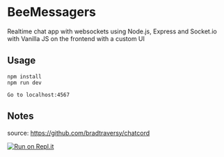# BeeMessagers
Realtime chat app with websockets using Node.js, Express and Socket.io with Vanilla JS on the frontend with a custom UI

## Usage
```
npm install
npm run dev

Go to localhost:4567
```

## Notes
source: https://github.com/bradtraversy/chatcord

[![Run on Repl.it](https://repl.it/badge/github/Geoffrey-becode/BeeMessagers)](https://repl.it/github/Geoffrey-becode/BeeMessagers)
